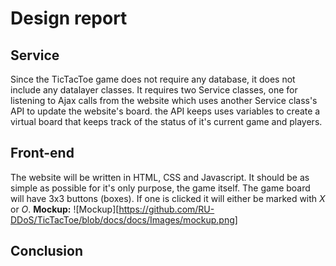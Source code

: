 # Design report
## Service
Since the TicTacToe game does not require any database, it does not include any datalayer classes. It requires two Service classes, one for listening to Ajax calls from the website which uses another Service class's API to update the website's board. the API keeps uses variables to create a virtual board that keeps track of the status of it's current game and players.
## Front-end
The website will be written in HTML, CSS and Javascript. It should be as simple as possible for it's only purpose, the game itself. The game board will have 3x3 buttons (boxes). If one is clicked it will either be marked with *X* or *O*.
**Mockup:**
![Mockup][https://github.com/RU-DDoS/TicTacToe/blob/docs/docs/Images/mockup.png]
## Conclusion
